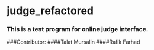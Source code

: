 # judge_refactored


### This is a test program for online judge interface.

###Contributor:
####Talat Mursalin
####Rafik Farhad

